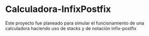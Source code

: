 # Calculadora-InfixPostfix
Este proyecto fue planeado para simular el funcionamiento de una calculadora haciendo uso de stacks y de notación infix-postfix
